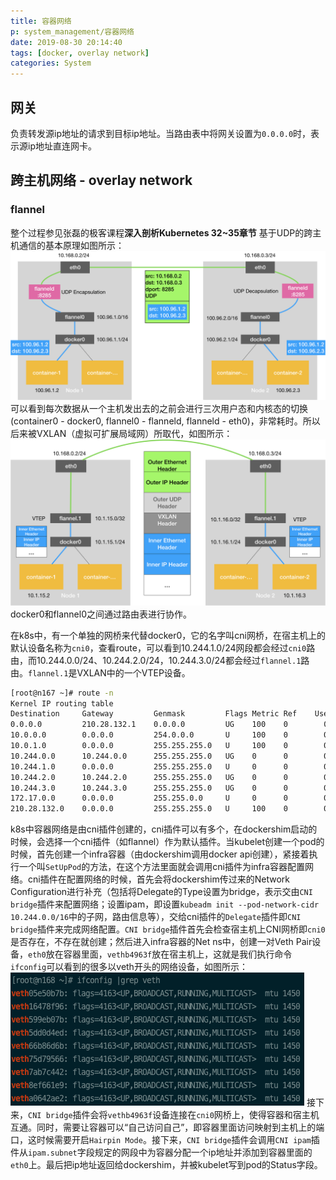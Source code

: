 ```yaml
---
title: 容器网络
p: system_management/容器网络
date: 2019-08-30 20:14:40
tags: [docker, overlay network]
categories: System
---
```


## 网关
负责转发源ip地址的请求到目标ip地址。当路由表中将网关设置为`0.0.0.0`时，表示源ip地址直连网卡。

## 跨主机网络 - overlay network
### flannel
整个过程参见张磊的极客课程**深入剖析Kubernetes 32~35章节**
基于UDP的跨主机通信的基本原理如图所示：
![](/img/system_management/flannel-udp-network.png)
可以看到每次数据从一个主机发出去的之前会进行三次用户态和内核态的切换(container0 - docker0, flannel0 - flanneld, flanneld - eth0)，非常耗时。所以后来被VXLAN（虚拟可扩展局域网）所取代，如图所示：
![](/img/system_management/flannel-network.png)
docker0和flannel0之间通过路由表进行协作。

在k8s中，有一个单独的网桥来代替docker0，它的名字叫cni网桥，在宿主机上的默认设备名称为`cni0`，查看route，可以看到10.244.1.0/24网段都会经过`cni0`路由，而10.244.0.0/24、10.244.2.0/24，10.244.3.0/24都会经过`flannel.1`路由。`flannel.1`是VXLAN中的一个VTEP设备。
```bash
[root@n167 ~]# route -n
Kernel IP routing table
Destination     Gateway         Genmask         Flags Metric Ref    Use Iface
0.0.0.0         210.28.132.1    0.0.0.0         UG    100    0        0 em1
10.0.0.0        0.0.0.0         254.0.0.0       U     100    0        0 em2
10.0.1.0        0.0.0.0         255.255.255.0   U     100    0        0 p2p1
10.244.0.0      10.244.0.0      255.255.255.0   UG    0      0        0 flannel.1
10.244.1.0      0.0.0.0         255.255.255.0   U     0      0        0 cni0
10.244.2.0      10.244.2.0      255.255.255.0   UG    0      0        0 flannel.1
10.244.3.0      10.244.3.0      255.255.255.0   UG    0      0        0 flannel.1
172.17.0.0      0.0.0.0         255.255.0.0     U     0      0        0 docker0
210.28.132.0    0.0.0.0         255.255.255.0   U     100    0        0 em1
```

k8s中容器网络是由cni插件创建的，cni插件可以有多个，在dockershim启动的时候，会选择一个cni插件（如flannel）作为默认插件。当kubelet创建一个pod的时候，首先创建一个infra容器（由dockershim调用docker api创建），紧接着执行一个叫`SetUpPod`的方法，在这个方法里面就会调用cni插件为infra容器配置网络。cni插件在配置网络的时候，首先会将dockershim传过来的Network Configuration进行补充（包括将Delegate的Type设置为bridge，表示交由`CNI bridge`插件来配置网络；设置ipam，即设置`kubeadm init --pod-network-cidr 10.244.0.0/16`中的子网，路由信息等），交给cni插件的`Delegate`插件即`CNI bridge`插件来完成网络配置。`CNI bridge`插件首先会检查宿主机上CNI网桥即`cni0`是否存在，不存在就创建；然后进入infra容器的Net ns中，创建一对Veth Pair设备，`eth0`放在容器里面，`vethb4963f`放在宿主机上，这就是我们执行命令`ifconfig`可以看到的很多以veth开头的网络设备，如图所示：
![](/img/system_management/vethpair.png)
接下来，`CNI bridge`插件会将`vethb4963f`设备连接在`cni0`网桥上，使得容器和宿主机互通。同时，需要让容器可以“自己访问自己”，即容器里面访问映射到主机上的端口，这时候需要开启`Hairpin Mode`。接下来，`CNI bridge`插件会调用`CNI ipam`插件从`ipam.subnet`字段规定的网段中为容器分配一个ip地址并添加到容器里面的`eth0`上。最后把ip地址返回给dockershim，并被kubelet写到pod的Status字段。